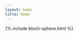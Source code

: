 ```yaml
---
layout: home
title: Home
---
```


<!-- # Welcome to My Research Page -->

{% include bloch-sphere.html %}